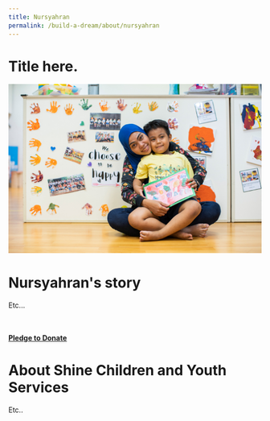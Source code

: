 ```yaml
---
title: Nursyahran
permalink: /build-a-dream/about/nursyahran
---
```

# Title here.  
<a href="www.marinabaysands.com/artsciencemuseum"> <img src="/images/BaD3.jpg" /></a>
# Nursyahran's story

Etc... 

<br>
<font color="orangered"><b><br><a href="www.marinabaysands.com/artsciencemuseum">Pledge to Donate</a></b></font>
<br>
      
# About Shine Children and Youth Services 
  
Etc..

